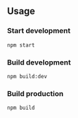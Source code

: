 ## Usage

### Start development
```
npm start
```

### Build development
```
npm build:dev
```

### Build production
```
npm build
```